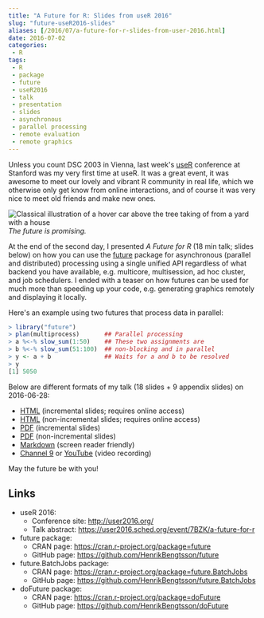 ```yaml
---
title: "A Future for R: Slides from useR 2016"
slug: "future-useR2016-slides"
aliases: [/2016/07/a-future-for-r-slides-from-user-2016.html]
date: 2016-07-02
categories:
 - R
tags:
 - R
 - package
 - future
 - useR2016
 - talk
 - presentation
 - slides
 - asynchronous
 - parallel processing
 - remote evaluation
 - remote graphics
---
```


 
Unless you count DSC 2003 in Vienna, last week's [useR] conference at Stanford was my very first time at useR.  It was a great event, it was awesome to meet our lovely and vibrant R community in real life, which we otherwise only get know from online interactions, and of course it was very nice to meet old friends and make new ones.

![Classical illustration of a hover car above the tree taking of from a yard with a house](/post/hover_craft_car_photo_picture.jpg)
_The future is promising._


At the end of the second day, I presented _A Future for R_ (18 min talk; slides below) on how you can use the [future] package for asynchronous (parallel and distributed) processing using a single unified API regardless of what backend you have available, e.g. multicore, multisession, ad hoc cluster, and job schedulers.  I ended with a teaser on how futures can be used for much more than speeding up your code, e.g. generating graphics remotely and displaying it locally.

Here's an example using two futures that process data in parallel:
```r
> library("future")
> plan(multiprocess)       ## Parallel processing
> a %<-% slow_sum(1:50)    ## These two assignments are
> b %<-% slow_sum(51:100)  ## non-blocking and in parallel
> y <- a + b               ## Waits for a and b to be resolved
> y
[1] 5050
```

Below are different formats of my talk (18 slides + 9 appendix slides) on 2016-06-28:

* [HTML](http://www.aroma-project.org/share/presentations/BengtssonH_20160628-useR2016/BengtssonH_20160628-A_Future_for_R,useR2016.html) (incremental slides; requires online access)
* [HTML](http://www.aroma-project.org/share/presentations/BengtssonH_20160628-useR2016/BengtssonH_20160628-A_Future_for_R,useR2016,flat.html) (non-incremental slides; requires online access)
* [PDF](http://www.aroma-project.org/share/presentations/BengtssonH_20160628-useR2016/BengtssonH_20160628-A_Future_for_R,useR2016.pdf) (incremental slides)
* [PDF](http://www.aroma-project.org/share/presentations/BengtssonH_20160628-useR2016/BengtssonH_20160628-A_Future_for_R,useR2016,flat.pdf) (non-incremental slides)
* [Markdown](http://www.aroma-project.org/share/presentations/BengtssonH_20160628-useR2016/BengtssonH_20160628-A_Future_for_R,useR2016,pure.md) (screen reader friendly)
* [Channel 9](https://channel9.msdn.com/Events/useR-international-R-User-conference/useR2016/A-Future-for-R) or [YouTube](https://www.youtube.com/watch?v=K8KYi9AFRlk) (video recording)

May the future be with you!



## Links
* useR 2016:
  - Conference site: http://user2016.org/
  - Talk abstract: https://user2016.sched.org/event/7BZK/a-future-for-r
* future package:
  - CRAN page: https://cran.r-project.org/package=future
  - GitHub page: https://github.com/HenrikBengtsson/future
* future.BatchJobs package:
  - CRAN page: https://cran.r-project.org/package=future.BatchJobs
  - GitHub page: https://github.com/HenrikBengtsson/future.BatchJobs
* doFuture package:
  - CRAN page: https://cran.r-project.org/package=doFuture
  - GitHub page: https://github.com/HenrikBengtsson/doFuture

[future]: https://cran.r-project.org/package=future
[useR]: http://user2016.org/

